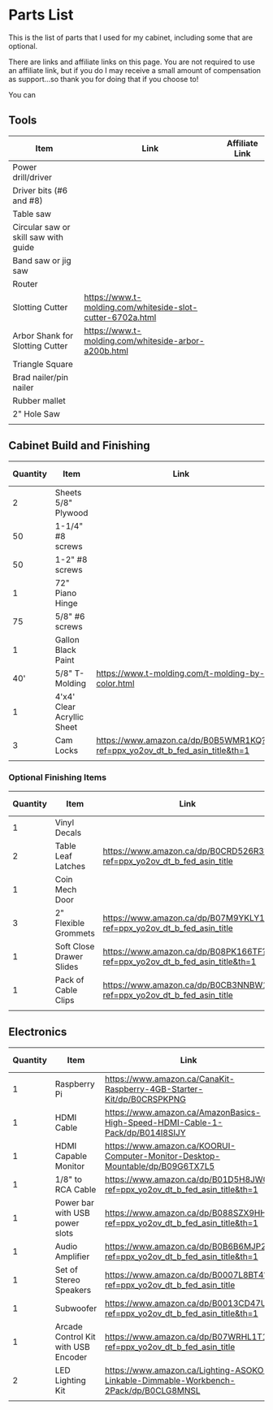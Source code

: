 # Parts List

This is the list of parts that I used for my cabinet, including some that are optional.

There are links and affiliate links on this page. You are not required to use an affiliate link, but if you do I may receive a small amount of compensation as support...so thank you for doing that if you choose to!

You can 

## Tools
| Item                           | Link | Affiliate Link |
|--------------------------------|------|----------------|
| Power drill/driver            |||
| Driver bits (#6 and #8)               |||
| Table saw               |||
| Circular saw or skill saw with guide               |||
| Band saw or jig saw               |||
| Router               |||
| Slotting Cutter |https://www.t-molding.com/whiteside-slot-cutter-6702a.html||
| Arbor Shank for Slotting Cutter |https://www.t-molding.com/whiteside-arbor-a200b.html||
| Triangle Square               |||
| Brad nailer/pin nailer               |||
| Rubber mallet               |||
| 2" Hole Saw |||
||||

## Cabinet Build and Finishing
| Quantity | Item                           | Link | Affiliate Link |
|----------|--------------------------------|------|----------------|
| 2        | Sheets 5/8" Plywood            |||
| 50       | 1-1/4" #8 screws               |||
| 50       | 1-2" #8 screws                 |||
| 1        | 72" Piano Hinge                |||
| 75       | 5/8" #6 screws                 |||
| 1        | Gallon Black Paint             |||
| 40'       | 5/8" T-Molding                    |https://www.t-molding.com/t-molding-by-color.html||
| 1        | 4'x4' Clear Acryllic Sheet ||
| 3         | Cam Locks |https://www.amazon.ca/dp/B0B5WMR1KQ?ref=ppx_yo2ov_dt_b_fed_asin_title&th=1|
|| | |

### Optional Finishing Items
| Quantity | Item                           | Link | Affiliate Link |
|----------|--------------------------------|------|----------------|
| 1 | Vinyl Decals ||
| 2 | Table Leaf Latches |https://www.amazon.ca/dp/B0CRD526R3?ref=ppx_yo2ov_dt_b_fed_asin_title|
| 1 | Coin Mech Door ||
| 3 | 2" Flexible Grommets |https://www.amazon.ca/dp/B07M9YKLY1?ref=ppx_yo2ov_dt_b_fed_asin_title|
| 1 | Soft Close Drawer Slides |https://www.amazon.ca/dp/B08PK166TF?ref=ppx_yo2ov_dt_b_fed_asin_title&th=1|
| 1 | Pack of Cable Clips |https://www.amazon.ca/dp/B0CB3NNBW1?ref=ppx_yo2ov_dt_b_fed_asin_title|
||||


## Electronics
| Quantity | Item                           | Link | Affiliate Link |
|----------|--------------------------------|------|----------------|
| 1        | Raspberry Pi |https://www.amazon.ca/CanaKit-Raspberry-4GB-Starter-Kit/dp/B0CRSPKPNG|
| 1        | HDMI Cable|https://www.amazon.ca/AmazonBasics-High-Speed-HDMI-Cable-1-Pack/dp/B014I8SIJY|
| 1        | HDMI Capable Monitor |https://www.amazon.ca/KOORUI-Computer-Monitor-Desktop-Mountable/dp/B09G6TX7L5|
| 1        | 1/8" to RCA Cable |https://www.amazon.ca/dp/B01D5H8JW0?ref=ppx_yo2ov_dt_b_fed_asin_title&th=1|
| 1        | Power bar with USB power slots | https://www.amazon.ca/dp/B088SZX9HH?ref=ppx_yo2ov_dt_b_fed_asin_title&th=1|
| 1        | Audio Amplifier |https://www.amazon.ca/dp/B0B6B6MJP2?ref=ppx_yo2ov_dt_b_fed_asin_title&th=1|
| 1        | Set of Stereo Speakers |https://www.amazon.ca/dp/B0007L8BT4?ref=ppx_yo2ov_dt_b_fed_asin_title|
| 1        | Subwoofer |https://www.amazon.ca/dp/B0013CD47U?ref=ppx_yo2ov_dt_b_fed_asin_title&th=1|
| 1        | Arcade Control Kit with USB Encoder |https://www.amazon.ca/dp/B07WRHL1T1?ref=ppx_yo2ov_dt_b_fed_asin_title|
| 2        | LED Lighting Kit |https://www.amazon.ca/Lighting-ASOKO-Linkable-Dimmable-Workbench-2Pack/dp/B0CLG8MNSL|
| | | |




